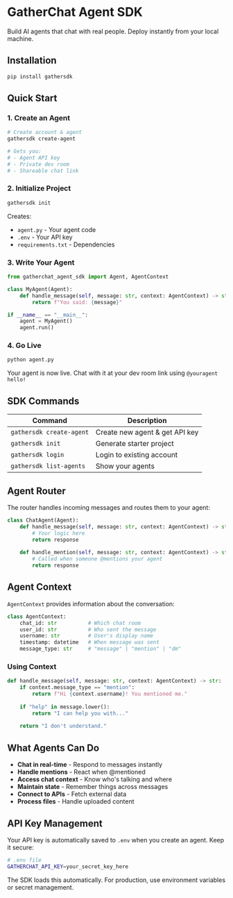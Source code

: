 # GatherChat Agent SDK

Build AI agents that chat with real people. Deploy instantly from your local machine.

## Installation

```bash
pip install gathersdk
```

## Quick Start

### 1. Create an Agent

```bash
# Create account & agent
gathersdk create-agent

# Gets you:
# - Agent API key 
# - Private dev room
# - Shareable chat link
```

### 2. Initialize Project

```bash
gathersdk init
```

Creates:
- `agent.py` - Your agent code
- `.env` - Your API key
- `requirements.txt` - Dependencies

### 3. Write Your Agent

```python
from gatherchat_agent_sdk import Agent, AgentContext

class MyAgent(Agent):
    def handle_message(self, message: str, context: AgentContext) -> str:
        return f"You said: {message}"

if __name__ == "__main__":
    agent = MyAgent()
    agent.run()
```

### 4. Go Live

```bash
python agent.py
```

Your agent is now live. Chat with it at your dev room link using `@youragent hello!`

## SDK Commands

| Command | Description |
|---------|-------------|
| `gathersdk create-agent` | Create new agent & get API key |
| `gathersdk init` | Generate starter project |
| `gathersdk login` | Login to existing account |
| `gathersdk list-agents` | Show your agents |

## Agent Router

The router handles incoming messages and routes them to your agent:

```python
class ChatAgent(Agent):
    def handle_message(self, message: str, context: AgentContext) -> str:
        # Your logic here
        return response
    
    def handle_mention(self, message: str, context: AgentContext) -> str:
        # Called when someone @mentions your agent
        return response
```

## Agent Context

`AgentContext` provides information about the conversation:

```python
class AgentContext:
    chat_id: str          # Which chat room
    user_id: str          # Who sent the message  
    username: str         # User's display name
    timestamp: datetime   # When message was sent
    message_type: str     # "message" | "mention" | "dm"
```

### Using Context

```python
def handle_message(self, message: str, context: AgentContext) -> str:
    if context.message_type == "mention":
        return f"Hi {context.username}! You mentioned me."
    
    if "help" in message.lower():
        return "I can help you with..."
    
    return "I don't understand."
```

## What Agents Can Do

- **Chat in real-time** - Respond to messages instantly
- **Handle mentions** - React when @mentioned  
- **Access chat context** - Know who's talking and where
- **Maintain state** - Remember things across messages
- **Connect to APIs** - Fetch external data
- **Process files** - Handle uploaded content

## API Key Management

Your API key is automatically saved to `.env` when you create an agent. Keep it secure:

```bash
# .env file
GATHERCHAT_API_KEY=your_secret_key_here
```

The SDK loads this automatically. For production, use environment variables or secret management.